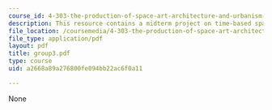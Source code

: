 ```yaml
---
course_id: 4-303-the-production-of-space-art-architecture-and-urbanism-in-dialogue-fall-2006
description: This resource contains a midterm project on time-based space psychogeography.
file_location: /coursemedia/4-303-the-production-of-space-art-architecture-and-urbanism-in-dialogue-fall-2006/a2668a89a276800fe094bb22ac6f0a11_group3.pdf
file_type: application/pdf
layout: pdf
title: group3.pdf
type: course
uid: a2668a89a276800fe094bb22ac6f0a11

---
```

None